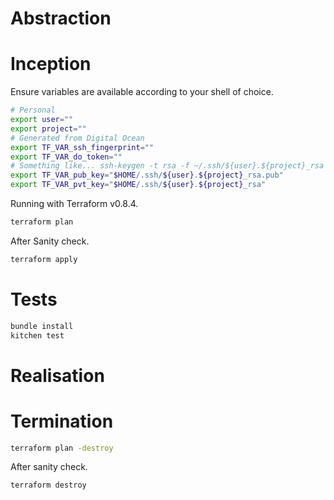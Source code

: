 # Abstraction

# Inception

Ensure variables are available according to your shell of choice.
```sh
# Personal
export user=""
export project=""
# Generated from Digital Ocean
export TF_VAR_ssh_fingerprint=""
export TF_VAR_do_token=""
# Something like... ssh-keygen -t rsa -f ~/.ssh/${user}.${project}_rsa
export TF_VAR_pub_key="$HOME/.ssh/${user}.${project}_rsa.pub"
export TF_VAR_pvt_key="$HOME/.ssh/${user}.${project}_rsa"
```

Running with Terraform v0.8.4.
```sh
terraform plan
```

After Sanity check.
```sh
terraform apply
```

# Tests

```sh
bundle install
kitchen test
```

# Realisation

# Termination

```sh
terraform plan -destroy
```

After sanity check.
```sh
terraform destroy
```
